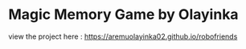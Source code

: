 # Magic Memory Game by Olayinka

view the project here : https://aremuolayinka02.github.io/robofriends



